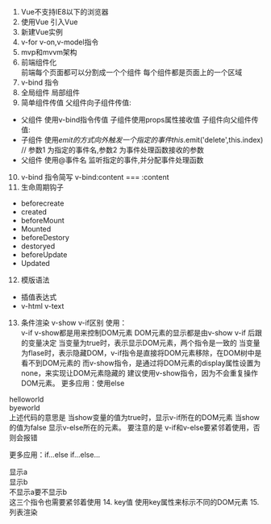 1. Vue不支持IE8以下的浏览器
2. 使用Vue 引入Vue
3. 新建Vue实例
4. v-for v-on,v-model指令
5. mvp和mvvm架构
6. 前端组件化  
前端每个页面都可以分割成一个个组件
每个组件都是页面上的一个区域
7. v-bind 指令 
8. 全局组件 局部组件
9. 简单组件传值
父组件向子组件传值:  
 - 父组件 使用v-bind指令传值 子组件使用props属性接收值
子组件向父组件传值: 
 - 子组件 使用$emit的方式 向外触发 一个指定的事件 this.$emit('delete',this.index) // 参数1 为指定的事件名,参数2 为事件处理函数接收的参数
 - 父组件 使用@事件名 监听指定的事件,并分配事件处理函数
 10. v-bind 指令简写 v-bind:content === :content
 11. 生命周期钩子
 - beforecreate
 - created
 - beforeMount
 - Mounted
 - beforeDestory
 - destoryed
 - beforeUpdate
 - Updated
 12. 模版语法
 - 插值表达式
 - v-html v-text
 13. 条件渲染
 v-show v-if区别
 使用：
    <div v-if="show"></div>
    <div v-show="show"></div>
v-if v-show都是用来控制DOM元素
DOM元素的显示都是由v-show v-if 后跟的变量决定
当变量为true时，表示显示DOM元素，两个指令是一致的
当变量为flase时，表示隐藏DOM，v-if指令是直接将DOM元素移除，在DOM树中是看不到DOM元素的
而v-show指令，是通过将DOM元素的display属性设置为none，来实现让DOM元素隐藏的
建议使用v-show指令，因为不会重复操作DOM元素。
更多应用：使用else
<div v-if ="show">helloworld</div>
<div v-else>byeworld</div>
上述代码的意思是 当show变量的值为true时，显示v-if所在的DOM元素
当show的值为false 显示v-else所在的元素。
要注意的是 v-if和v-else要紧邻着使用，否则会报错

更多应用：if...else if...else...
<div v-if="show === 'a' ">显示a</div>
<div v-if-else ="show === 'b'">显示b</div>
<div v-else>不显示a要不显示b</div>
这三个指令也需要紧邻着使用
14. key值 使用key属性来标示不同的DOM元素
15. 列表渲染

 